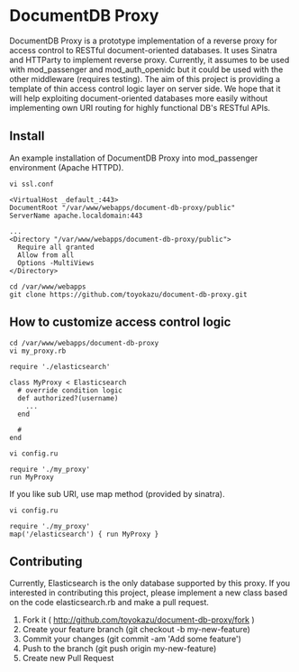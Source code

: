 # DocumentDB Proxy

DocumentDB Proxy is a prototype implementation of a reverse proxy for access control to RESTful document-oriented databases. It uses Sinatra and HTTParty to implement reverse proxy. Currently, it assumes to be used with mod\_passenger and mod\_auth\_openidc but it could be used with the other middleware (requires testing). The aim of this project is providing a template of thin access control logic layer on server side. We hope that it will help exploiting document-oriented databases more easily without implementing own URI routing for highly functional DB's RESTful APIs.

## Install

An example installation of DocumentDB Proxy into mod_passenger environment (Apache HTTPD).

```
vi ssl.conf
```
```
<VirtualHost _default_:443>
DocumentRoot "/var/www/webapps/document-db-proxy/public"
ServerName apache.localdomain:443

...
<Directory "/var/www/webapps/document-db-proxy/public">
  Require all granted
  Allow from all
  Options -MultiViews
</Directory>
```

```
cd /var/www/webapps
git clone https://github.com/toyokazu/document-db-proxy.git
```


## How to customize access control logic

```
cd /var/www/webapps/document-db-proxy
vi my_proxy.rb
```
```
require './elasticsearch'

class MyProxy < Elasticsearch
  # override condition logic
  def authorized?(username)
    ...
  end

  # 
end
```

```
vi config.ru
```
```
require './my_proxy'
run MyProxy
```

If you like sub URI, use map method (provided by sinatra).


```
vi config.ru
```
```
require './my_proxy'
map('/elasticsearch') { run MyProxy }
```


## Contributing

Currently, Elasticsearch is the only database supported by this proxy. If you interested in contributing this project, please implement a new class based on the code elasticsearch.rb and make a pull request.

1. Fork it ( http://github.com/toyokazu/document-db-proxy/fork )
2. Create your feature branch (git checkout -b my-new-feature)
3. Commit your changes (git commit -am 'Add some feature')
4. Push to the branch (git push origin my-new-feature)
5. Create new Pull Request
